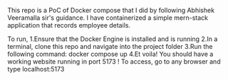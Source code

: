 This repo is a PoC of Docker compose that I did by following Abhishek Veeramalla sir's guidance. I have containerized a simple mern-stack application that records employee details. 

To run, 
1.Ensure that the Docker Engine is installed and is running
2.In a terminal, clone this repo and navigate into the project folder
3.Run the following command: docker compose up
4.Et voila! You should have a working website running in port 5173 ! To access, go to any browser and type localhost:5173
